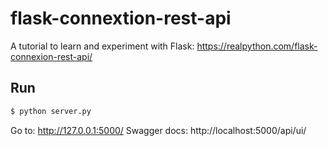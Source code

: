 # flask-connextion-rest-api

A tutorial to learn and experiment with Flask: https://realpython.com/flask-connexion-rest-api/

## Run

```sh
$ python server.py 
```

Go to: http://127.0.0.1:5000/
Swagger docs: http://localhost:5000/api/ui/
